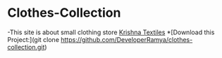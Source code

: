 # Clothes-Collection
-This site is about small clothing store
[Krishna Textiles](https://github.com/DeveloperRamya/clothes-collection)
*[Download this Project:](git clone https://github.com/DeveloperRamya/clothes-collection.git)
